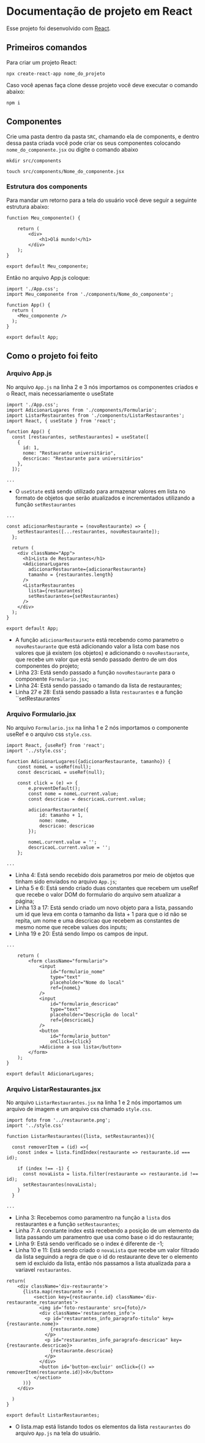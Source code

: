# Documentação de projeto em React

Esse projeto foi desenvolvido com [React](https://github.com/facebook/create-react-app).

## Primeiros comandos

Para criar um projeto React:

```
npx create-react-app nome_do_projeto
```

Caso você apenas faça clone desse projeto você deve executar o comando abaixo:

```
npm i
```

## Componentes

Crie uma pasta dentro da pasta `SRC`, chamando ela de components, e dentro dessa pasta criada você pode criar os seus componentes colocando `nome_do_componente.jsx` ou digite o comando abaixo

```
mkdir src/components
```
```
touch src/components/Nome_do_componente.jsx
```

### Estrutura dos components

Para mandar um retorno para a tela do usuário você deve seguir a seguinte estrutura abaixo:
```
function Meu_componente() {

    return (
        <div>
            <h1>Olá mundo!</h1>
        </div>
    );
}

export default Meu_componente;
```
Então no arquivo App.js coloque:
```
import './App.css';
import Meu_componente from './components/Nome_do_componente';

function App() {
  return (
    <Meu_componente />
  );
}

export default App;

```

## Como o projeto foi feito

### Arquivo App.js

No arquivo `App.js` na linha 2 e 3 nós importamos os componentes criados e o React, mais necessariamente o useState

```
import './App.css';
import AdicionarLugares from './components/Formulario';
import ListarRestaurantes from './components/ListarRestaurantes';
import React, { useState } from 'react';

function App() {
  const [restaurantes, setRestaurantes] = useState([
    {
      id: 1,
      nome: "Restaurante universitário",
      descricao: "Restaurante para universitários"
    },
  ]);

...
```
* O `useState` está sendo utilizado para armazenar valores em lista no formato de objetos que serão atualizados e incrementados utilizando a função `setRestaurantes`

```
...

const adicionarRestaurante = (novoRestaurante) => {
    setRestaurantes([...restaurantes, novoRestaurante]);
  };

  return (
    <div className="App">
      <h1>Lista de Restaurantes</h1>
      <AdicionarLugares
        adicionarRestaurante={adicionarRestaurante}
        tamanho = {restaurantes.length}
      />
      <ListarRestaurantes
        lista={restaurantes}
        setRestaurantes={setRestaurantes}
      />
    </div>
  );
}

export default App;
```

* A função `adicionarRestaurante` está recebendo como parametro o `novoRestaurante` que está adicionando valor a lista com base nos valores que já existem (os objetos) e adicionando o `novoRestaurante`, que recebe um valor que está sendo passado dentro de um dos componentes do projeto;
* Linha 23: Está sendo passado a função `novoRestaurante` para o componente `Formulario.jsx`;
* Linha 24: Está sendo passado o tamando da lista de restaurantes;
* Linha 27 e 28: Está sendo passado a lista `restaurantes` e a função ``setRestaurantes`

### Arquivo Formulario.jsx

No arquivo `Formulario.jsx` na linha 1 e 2 nós importamos o componente useRef e o arquivo css `style.css`.

```
import React, {useRef} from 'react';
import '../style.css';

function AdicionarLugares({adicionarRestaurante, tamanho}) {
    const nomeL = useRef(null);
    const descricaoL = useRef(null);

    const click = (e) => {
        e.preventDefault();
        const nome = nomeL.current.value;
        const descricao = descricaoL.current.value;

        adicionarRestaurante({ 
            id: tamanho + 1,
            nome: nome, 
            descricao: descricao 
        });

        nomeL.current.value = '';
        descricaoL.current.value = '';
    };

...
```
* Linha 4: Está sendo recebido dois parametros por meio de objetos que tinham sido enviados no arquivo `App.js`;
* Linha 5 e 6: Está sendo criado duas constantes que recebem um useRef que recebe o valor DOM do formulario do arquivo sem atualizar a página;
* Linha 13 a 17: Está sendo criado um novo objeto para a lista, passando um id que leva em conta o tamanho da lista + 1 para que o id não se repita, um nome e uma descricao que recebem as constantes de mesmo nome que recebe values dos inputs;
* Linha 19 e 20: Está sendo limpo os campos de input.

```
...

    return (
        <form className="formulario">
            <input
                id="formulario_nome"
                type="text"
                placeholder="Nome do local"
                ref={nomeL}
            />
            <input
                id="formulario_descricao"
                type="text"
                placeholder="Descrição do local"
                ref={descricaoL}
            />
            <button
                id="formulario_button"
                onClick={click}
            >Adicione a sua lista</button>
        </form>
    );
}

export default AdicionarLugares;
```

### Arquivo ListarRestaurantes.jsx

No arquivo `ListarRestaurantes.jsx` na linha 1 e 2 nós importamos um arquivo de imagem e um arquivo css chamado `style.css`.

```
import foto from '../restaurante.png';
import '../style.css'

function ListarRestaurantes({lista, setRestaurantes}){

  const removerItem = (id) =>{
    const index = lista.findIndex(restaurante => restaurante.id === id);
    
    if (index !== -1) {
      const novaLista = lista.filter(restaurante => restaurante.id !== id);
      setRestaurantes(novaLista);
    }
  }

...
```
* Linha 3: Recebemos como paramentro na função a `lista` dos restaurantes e a função `setRestaurantes`;
* Linha 7: A constante index está recebendo a posição de um elemento da lista passando um paramentro que usa como base o id do restaurante;
* Linha 9: Está sendo verificado se o index é diferente de -1;
* Linha 10 e 11: Está sendo criado o `novaLista` que recebe um valor filtrado da lista seguindo a regra de que o id do restaurante deve ter o elemento sem id excluido da lista, então nós passamos a lista atualizada para a variavel `restaurantes`.

```
return(
    <div className='div-restaurante'>
      {lista.map(restaurante => (
          <section key={restaurante.id} className='div-restaurante_restaurantes'>
            <img id='foto-restaurante' src={foto}/>
            <div className='restaurantes_info'>
              <p id="restaurantes_info_paragrafo-titulo" key={restaurante.nome}>
                {restaurante.nome}
              </p>
              <p id="restaurantes_info_paragrafo-descricao" key={restaurante.descricao}>
                {restaurante.descricao}
              </p>
            </div>
            <button id='button-excluir' onClick={() => removerItem(restaurante.id)}>X</button>
          </section>
      ))}
    </div>

  )
}

export default ListarRestaurantes;
```
* O lista.map está listando todos os elementos da lista `restaurantes` do arquivo `App.js` na tela do usuário.